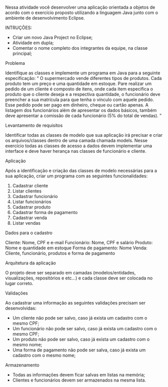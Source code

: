 Nessa atividade você desenvolver uma aplicação orientada a objetos de
acordo com o exercício proposto utilizando a linguagem Java junto com o
ambiente de desenvolvimento Eclipse.

INTRUÇÕES:

- Criar um novo Java Project no Eclipse;
- Atividade em dupla;
- Comentar o nome completo dos integrantes da equipe, na classe
principal;


Problema

  Identifique as classes e implemente um programa em Java para a
seguinte especificação: “ O supermercado vende diferentes tipos de
produtos. Cada produto tem um preço e uma quantidade em estoque. Pare
realizar um pedido de um cliente é composto de itens, onde cada item
especifica o produto que o cliente deseja e a respectiva quantidade, o
funcionário deve preencher a sua matrícula para que tenha o vínculo com
aquele pedido. Esse pedido pode ser pago em dinheiro, cheque ou cartão
apenas. A listagem dos funcionários além de apresentar os dados básicos,
também deve apresentar a comissão de cada funcionário (5% do total de
vendas). ”

Levantamento de requisitos

  Identificar todas as classes de modelo que sua aplicação irá precisar e
criar os arquivos/classes dentro de uma camada chamada models. Nesse
exercício todas as classes de acesso a dados devem implementar uma interface
e deve haver herança nas classes de funcionário e cliente.

Aplicação
  
  Após a identificação e criação das classes de modelo necessárias para a
sua aplicação, criar um programa com as seguintes funcionalidades:

1) Cadastrar cliente
2) Listar clientes
3) Cadastrar funcionário
4) Listar funcionários
5) Cadastrar produto
6) Cadastrar forma de pagamento
7) Cadastrar venda
8) Listar vendas

Dados para o cadastro

Cliente: Nome, CPF e e-mail
Funcionário: Nome, CPF e salário
Produto: Nome e quantidade em estoque
Forma de pagamento: Nome
Venda: Cliente, funcionário, produtos e forma de pagamento

Arquitetura da aplicação
  
  O projeto deve ser separado em camadas (modelos/entidades,
visualizações, repositórios e etc...) e cada classe deve ser colocada no lugar
correto.

Validações
  
  Ao cadastrar uma informação as seguintes validações precisam ser
desenvolvidas:
- Um cliente não pode ser salvo, caso já exista um cadastro com o
mesmo CPF;
- Um funcionário não pode ser salvo, caso já exista um cadastro com o
mesmo CPF;
- Um produto não pode ser salvo, caso já exista um cadastro com o
mesmo nome;
- Uma forma de pagamento não pode ser salva, caso já exista um
cadastro com o mesmo nome;

Armazenamento

- Todas as informações devem ficar salvas em listas na memória;
- Clientes e funcionários devem ser armazenados na mesma lista.

